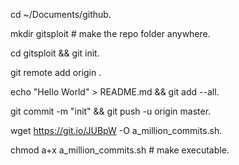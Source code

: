cd ~/Documents/github.

mkdir gitsploit # make the repo folder anywhere. 

cd gitsploit && git init. 

git remote add origin <YOUR GITHUB REPO LINK HERE>. 
 
echo "Hello World" > README.md && git add --all. 

git commit -m "init" && git push -u origin master. 

wget https://git.io/JUBpW -O a_million_commits.sh. 

chmod a+x a_million_commits.sh # make executable. 
